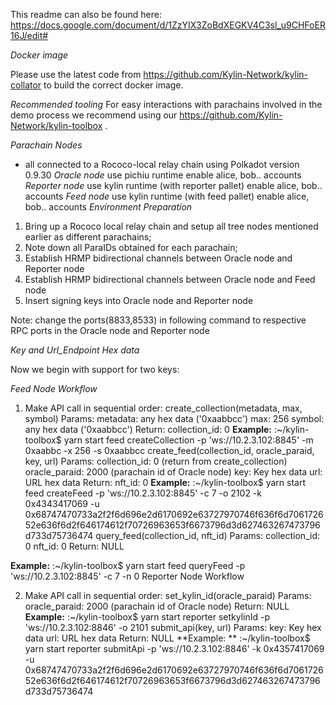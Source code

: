 
This readme can also be found here: https://docs.google.com/document/d/1ZzYIX3ZoBdXEGKV4C3sl_u9CHFoER16J/edit#

*Docker image*    

Please use the latest code from https://github.com/Kylin-Network/kylin-collator to build the correct docker image.

*Recommended tooling*
For easy interactions with parachains involved in the demo process we recommend using our https://github.com/Kylin-Network/kylin-toolbox .

*Parachain Nodes* 
- all connected to a Rococo-local relay chain using Polkadot version 0.9.30
*Oracle node*
use pichiu runtime
enable alice, bob.. accounts
*Reporter node*
use kylin runtime (with reporter pallet) 
enable alice, bob.. accounts
*Feed node*
use kylin runtime (with feed pallet) 
enable alice, bob.. accounts
*Environment Preparation*    
1. Bring up a Rococo local relay chain and setup all tree nodes mentioned earlier as different parachains;
2. Note down all ParaIDs obtained for each parachain;
3. Establish HRMP bidirectional channels between Oracle node and Reporter node 
4. Establish HRMP bidirectional  channels between Oracle node and Feed node  
5. Insert signing keys into Oracle node and Reporter node

  

 
Note: change the ports(8833,8533) in following command to respective RPC ports in the Oracle node and Reporter node

*Key and Url_Endpoint Hex data*    

Now we begin with support for two keys:

 


*Feed Node Workflow*

1. Make API call in sequential order:
create_collection(metadata, max, symbol) Params:
metadata: any hex data ('0xaabbcc')
max: 256
symbol: any hex data ('0xaabbcc') Return:
collection_id: 0
**Example:**
:~/kylin-toolbox$ yarn start feed createCollection -p 'ws://10.2.3.102:8845' -m 0xaabbc -x 256 -s 0xaabbcc
create_feed(collection_id, oracle_paraid, key, url) Params:
collection_id: 0 (return from create_collection)
oracle_paraid: 2000 (parachain id of Oracle node) key: Key hex data
url: URL hex data Return:
nft_id: 0
**Example:**
:~/kylin-toolbox$ yarn start feed createFeed -p 'ws://10.2.3.102:8845' -c 7 -o 2102 -k 0x4343417069 -u 0x68747470733a2f2f6d696e2d6170692e63727970746f636f6d706172652e636f6d2f646174612f70726963653f6673796d3d627463267473796d733d75736474
query_feed(collection_id, nft_id) Params:
collection_id: 0
nft_id: 0 Return:
NULL

**Example:**
:~/kylin-toolbox$ yarn start feed queryFeed -p 'ws://10.2.3.102:8845' -c 7 -n 0
Reporter Node Workflow

2. Make API call in sequential order:
set_kylin_id(oracle_paraid) Params:
oracle_paraid: 2000 (parachain id of Oracle node) Return:
NULL
**Example:**
:~/kylin-toolbox$  yarn start reporter setkylinId -p 'ws://10.2.3.102:8846' -o 2101
submit_api(key, url) Params:
key: Key hex data url: URL hex data
Return:
NULL
**Example: **
:~/kylin-toolbox$ yarn start reporter submitApi -p 'ws://10.2.3.102:8846' -k 0x4357417069 -u 0x68747470733a2f2f6d696e2d6170692e63727970746f636f6d706172652e636f6d2f646174612f70726963653f6673796d3d627463267473796d733d75736474


